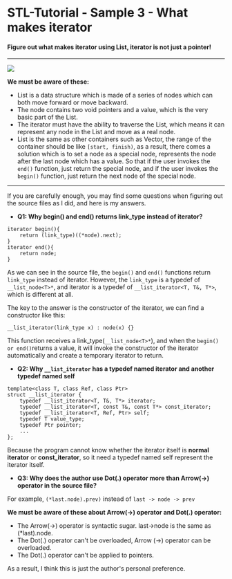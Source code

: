 # STL-Tutorial - Sample 3 - What makes iterator

#### Figure out what makes iterator using List, iterator is not just a pointer!

---

![](https://raw.githubusercontent.com/Jameeeees/LeanSTL/master/Sample3-What_makes_iterator/structure%20of%20iterator.png)

**We must be aware of these:**
* List is a data structure which is made of a series of nodes which can both move forward or move backward.
* The node contains two void pointers and a value, which is the very basic part of the List.
* The iterator must have the ability to traverse the List, which means it can represent any node in the List and move as a real node.
* List is the same as other containers such as Vector, the range of the container should be like ```[start, finish)```, as a result, there comes a solution which is to set a node as a special node, represents the node after the last node which has a value. So that if the user invokes the ```end()``` function, just return the special node, and if the user invokes the ```begin()``` function, just return the next node of the special node.

---

If you are carefully enough, you may find some questions when figuring out the source files as I did, and here is my answers.


* **Q1: Why begin() and end() returns link_type instead of iterator?**

```
iterator begin(){		
	return (link_type)((*node).next);
}
iterator end(){
	return node;
}
```
As we can see in the source file, the ```begin()``` and ```end()``` functions return ```link_type``` instead of iterator. However, the ```link_type``` is a typedef of ```__list_node<T>*```, and iterator is a typedef of ```__list_iterator<T, T&, T*>```, which is different at all.

The key to the answer is the constructor of the iterator, we can find a constructor like this:
```
__list_iterator(link_type x) : node(x) {}
```
This function receives a link_type(```__list_node<T>*```), and when the ```begin() or end()```returns a value, it will invoke the constructor of the iterator automatically and create a temporary iterator to return.

* **Q2: Why ```__list_iterator``` has a typedef named iterator and another typedef named self**
```
template<class T, class Ref, class Ptr>
struct __list_iterator {
	typedef __list_iterator<T, T&, T*> iterator;
	typedef __list_iterator<T, const T&, const T*> const_iterator;
	typedef __list_iterator<T, Ref, Ptr> self;
	typedef T value_type;
	typedef Ptr pointer;
	...
};
```

Because the program cannot know whether the iterator itself is **normal iterator** or **const_iterator**, so it need a typedef named self represent the iterator itself.


* **Q3: Why does the author use Dot(.) operator more than Arrow(->) operator in the source file?**

For example, ```(*last.node).prev)``` instead of ```last -> node -> prev```

**We must be aware of these about Arrow(->) operator and Dot(.) operator:**
* The Arrow(->) operator is syntactic sugar.  last->node is the same as (*last).node.
* The Dot(.) operator can't be overloaded, Arrow (->) operator can be overloaded.
* The Dot(.) operator can't be applied to pointers.

As a result, I think this is just the author's personal preference.
